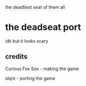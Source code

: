 the deadliest seat of them all

# the deadseat port

idk but it looks scary

## credits

Curious Fox Sox - making the game

slqnt - porting the game